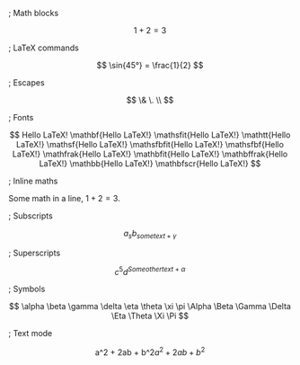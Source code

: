 ; Math blocks

$$
1 + 2 = 3
$$

; LaTeX commands

$$
\sin{45°} = \frac{1}{2}
$$

; Escapes

$$
\& \. \\
$$

; Fonts

$$
Hello LaTeX!
\mathbf{Hello LaTeX!}
\mathsfit{Hello LaTeX!}
\mathtt{Hello LaTeX!}
\mathsf{Hello LaTeX!}
\mathsfbfit{Hello LaTeX!}
\mathsfbf{Hello LaTeX!}
\mathfrak{Hello LaTeX!}
\mathbfit{Hello LaTeX!}
\mathbffrak{Hello LaTeX!}
\mathbb{Hello LaTeX!}
\mathbfscr{Hello LaTeX!}
$$

; Inline maths

Some math in a line, $1+2=3$.

; Subscripts

$$
a_s
b_{some text + \gamma}
$$

; Superscripts

$$
c^5
d^{Some other text + \alpha}
$$

; Symbols

$$
\alpha \beta \gamma \delta \eta \theta \xi \pi
\Alpha \Beta \Gamma \Delta \Eta \Theta \Xi \Pi
$$

; Text mode

$$
\text{a^2 + 2ab + b^2}
a^2 + 2ab + b^2
$$

